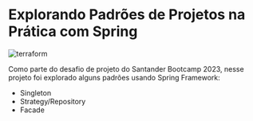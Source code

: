 # Explorando Padrões de Projetos na Prática com Spring

![terraform](https://img.shields.io/badge/-Spring-white?style=for-the-badge&logo=UML&color=ec63a1&logoColor=white)

Como parte do desafio de projeto do Santander Bootcamp 2023, nesse projeto foi explorado alguns padrões usando Spring Framework:

- Singleton
- Strategy/Repository
- Facade